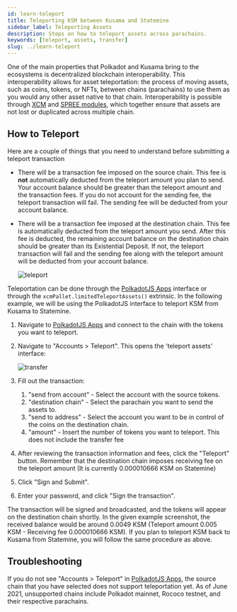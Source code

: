 ```yaml
---
id: learn-teleport
title: Teleporting KSM between Kusama and Statemine
sidebar_label: Teleporting Assets
description: Steps on how to teleport assets across parachains.
keywords: [teleport, assets, transfer]
slug: ../learn-teleport
---
```


One of the main properties that Polkadot and Kusama bring to the ecosystems is decentralized
blockchain interoperability. This interoperability allows for asset teleportation: the process of
moving assets, such as coins, tokens, or NFTs, between chains (parachains) to use them as you would
any other asset native to that chain. Interoperability is possible through [XCM][] and [SPREE
modules][], which together ensure that assets are not lost or duplicated across multiple chain.

## How to Teleport

Here are a couple of things that you need to understand before submitting a teleport transaction

- There will be a transaction fee imposed on the source chain. This fee is **not** automatically
  deducted from the teleport amount you plan to send. Your account balance should be greater than
  the teleport amount and the transaction fees. If you do not account for the sending fee, the
  teleport transaction will fail. The sending fee will be deducted from your account balance.

- There will be a transaction fee imposed at the destination chain. This fee is automatically
  deducted from the teleport amount you send. After this fee is deducted, the remaining account
  balance on the destination chain should be greater than its Existential Deposit. If not, the
  teleport transaction will fail and the sending fee along with the teleport amount will be deducted
  from your account balance.

  ![teleport](../assets/kusama/KSM-teleport-small.png)

Teleportation can be done through the [PolkadotJS Apps] interface or through the
`xcmPallet.limitedTeleportAssets()` extrinsic. In the following example, we will be using the
PolkadotJS interface to teleport KSM from Kusama to Statemine.

1. Navigate to [PolkadotJS Apps] and connect to the chain with the tokens you want to teleport.
2. Navigate to "Accounts > Teleport". This opens the 'teleport assets' interface:

   ![transfer](../assets/kusama/ksm-teleport-apps.png)

3. Fill out the transaction:
   1. "send from account" - Select the account with the source tokens.
   2. "destination chain" - Select the parachain you want to send the assets to.
   3. "send to address" - Select the account you want to be in control of the coins on the
      destination chain.
   4. "amount" - Insert the number of tokens you want to teleport. This does not include the
      transfer fee
4. After reviewing the transaction information and fees, click the "Teleport" button. Remember that
   the destination chain imposes receiving fee on the teleport amount (It is currently 0.000010666 KSM on
   Statemine)
5. Click "Sign and Submit".
6. Enter your password, and click "Sign the transaction".

The transaction will be signed and broadcasted, and the tokens will appear on the destination chain
shortly. In the given example screenshot, the received balance would be around 0.0049 KSM (Teleport amount
0.005 KSM - Receiving fee 0.000010666 KSM). If you plan to teleport KSM back to Kusama from Statemine, you
will follow the same procedure as above.

## Troubleshooting

If you do not see "Accounts > Teleport" in [PolkadotJS Apps], the source chain that you have
selected does not support teleportation yet. As of June 2021, unsupported chains include Polkadot
mainnet, Rococo testnet, and their respective parachains.

[polkadotjs apps]: https://polkadot.js.org/apps/
[xcm]: learn-cross-consensus.md
[spree modules]: learn-spree.md
